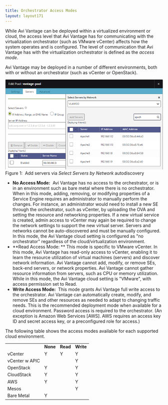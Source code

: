 ```yaml
---
title: Orchestrator Access Modes
layout: layout171
---
```

While Avi Vantage can be deployed within a virtualized environment or cloud, the access level that Avi Vantage has for communicating with the virtualization orchestrator (such as VMware vCenter) affects how the system operates and is configured. The level of communication that Avi Vantage has with the virtualization orchestrator is defined as the *access mode*.

Avi Vantage may be deployed in a number of different environments, both with or without an orchestrator (such as vCenter or OpenStack).

<a href="img/SelectbyNetwork.png"><img class="alignnone wp-image-876" src="img/SelectbyNetwork.png" alt="SelectbyNetwork" width="524" height="287"></a> Figure 1:  Add servers via *Select Servers by Network* autodiscovery

* **No Access Mode:**  Avi Vantage has no access to the orchestrator, or is in an environment such as bare metal where there is no orchestrator. When in this mode, adding, removing, or modifying properties of a Service Engine requires an administrator to manually perform the changes. For instance, an administrator would need to install a new SE through the orchestrator, such as vCenter, by uploading the OVA and setting the resource and networking properties. If a new virtual service is created, admin access to vCenter may again be required to change the network settings to support the new virtual server. Servers and networks cannot be auto-discovered and must be manually configured. In this mode, the Avi Vantage cloud setting is configured as "no orchestrator" regardless of the cloud/virtualization environment.
* **Read Access Mode: ** This mode is specific to VMware vCenter. In this mode, Avi Vantage has read-only access to vCenter, enabling it to learn the resource utilization of virtual machines (servers) and discover network information. Avi Vantage cannot add, modify, or remove SEs, back-end servers, or network properties. Avi Vantage cannot gather resource information from servers, such as CPU or memory utilization. While in this mode, the Avi Vantage cloud setting is "VMware", with access permission set to Read.
* **Write Access Mode:**  This mode grants Avi Vantage full write access to the orchestrator. Avi Vantage can automatically create, modify, and remove SEs and other resources as needed to adapt to changing traffic needs. This is the recommended deployment mode when available for a cloud environment. Password access is required to the orchestrator. (An exception is Amazon Web Services [AWS]. AWS requires an access key ID and secret access key, or a preconfigured role for access.) 

The following table shows the access modes available for each supported cloud environment.

<table class=" table table-bordered table-hover">   
<tbody>         
<tr>     
<td></td>
<td><strong>None</strong></td>
<td><strong>Read</strong></td>
<td><strong>Write</strong></td>
</tr>
<tr>     
<td>vCenter</td>
<td>Y</td>
<td>Y</td>
<td>Y</td>
</tr>
<tr>     
<td>vCenter w APIC</td>
<td></td>
<td></td>
<td>Y</td>
</tr>
<tr>     
<td>OpenStack</td>
<td>Y</td>
<td></td>
<td>Y</td>
</tr>
<tr>     
<td>CloudStack</td>
<td>Y</td>
<td></td>
<td>Y</td>
</tr>
<tr>     
<td>AWS</td>
<td>Y</td>
<td></td>
<td>Y</td>
</tr>
<tr>     
<td>Mesos</td>
<td></td>
<td></td>
<td>Y</td>
</tr>
<tr>     
<td>Bare Metal</td>
<td>Y</td>
<td></td>
<td></td>
</tr>
</tbody>
</table> 